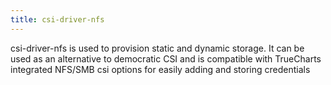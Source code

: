 ```yaml
---
title: csi-driver-nfs
---
```


csi-driver-nfs is used to provision static and dynamic storage.
It can be used as an alternative to democratic CSI and is compatible with TrueCharts integrated NFS/SMB csi options for easily adding  and storing credentials
